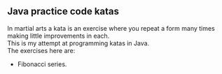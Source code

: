## Java practice code katas
In martial arts a kata is an exercise where you repeat a form many times making little improvements in each.  
This is my attempt at programming katas in Java.  
The exercises here are:  
- Fibonacci series.
